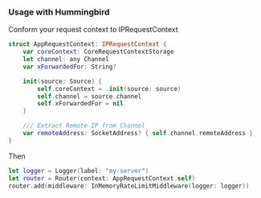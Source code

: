 
### Usage with Hummingbird

Conform your request context to IPRequestContext

```swift
struct AppRequestContext: IPRequestContext {
    var coreContext: CoreRequestContextStorage
    let channel: any Channel
    var xForwardedFor: String?

    init(source: Source) {
        self.coreContext = .init(source: source)
        self.channel = source.channel
        self.xForwardedFor = nil
    }

    /// Extract Remote IP from Channel
    var remoteAddress: SocketAddress? { self.channel.remoteAddress }
}
```

Then 

```swift
let logger = Logger(label: "my-server")
let router = Router(context: AppRequestContext.self)
router.add(middleware: InMemoryRateLimitMiddleware(logger: logger))
```